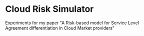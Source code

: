 Cloud Risk Simulator
=========

Experiments for my paper "A Risk-based model for Service Level Agreement differentiation in Cloud Market providers"
